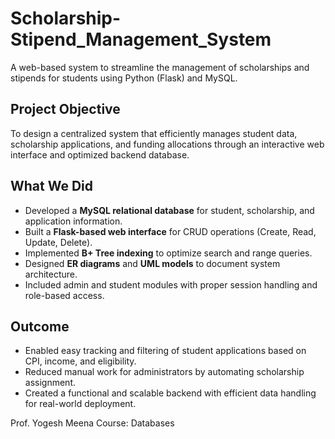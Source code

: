 # Scholarship-Stipend_Management_System

A web-based system to streamline the management of scholarships and stipends for students using Python (Flask) and MySQL.

## Project Objective

To design a centralized system that efficiently manages student data, scholarship applications, and funding allocations through an interactive web interface and optimized backend database.

## What We Did

- Developed a **MySQL relational database** for student, scholarship, and application information.
- Built a **Flask-based web interface** for CRUD operations (Create, Read, Update, Delete).
- Implemented **B+ Tree indexing** to optimize search and range queries.
- Designed **ER diagrams** and **UML models** to document system architecture.
- Included admin and student modules with proper session handling and role-based access.

## Outcome

- Enabled easy tracking and filtering of student applications based on CPI, income, and eligibility.
- Reduced manual work for administrators by automating scholarship assignment.
- Created a functional and scalable backend with efficient data handling for real-world deployment.

Prof. Yogesh Meena
Course: Databases
